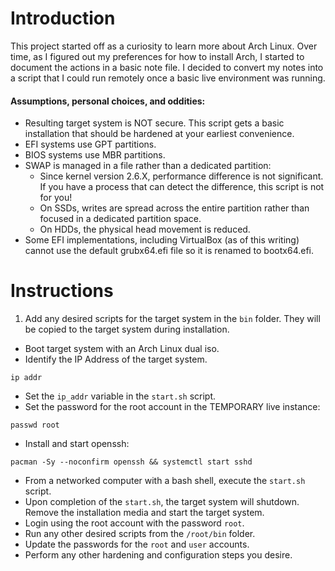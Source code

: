 # Introduction
This project started off as a curiosity to learn more about Arch Linux. Over
time, as I figured out my preferences for how to install Arch, I started to
document the actions in a basic note file. I decided to convert my notes into a
script that I could run remotely once a basic live environment was running.

#### Assumptions, personal choices, and oddities:
 - Resulting target system is NOT secure. This script gets a basic installation
   that should be hardened at your earliest convenience.
 - EFI systems use GPT partitions.
 - BIOS systems use MBR partitions.
 - SWAP is managed in a file rather than a dedicated partition:
   - Since kernel version 2.6.X, performance difference is not significant.
     If you have a process that can detect the difference, this script
     is not for you!
   - On SSDs, writes are spread across the entire partition rather than focused in
     a dedicated partition space.
   - On HDDs, the physical head movement is reduced.
 - Some EFI implementations, including VirtualBox (as of this writing) cannot
   use the default grubx64.efi file so it is renamed to bootx64.efi.


# Instructions
1. Add any desired scripts for the target system in the `bin` folder. They will be copied to the target system during installation.
- Boot target system with an Arch Linux dual iso.
- Identify the IP Address of the target system.
```shell
ip addr
```
- Set the `ip_addr` variable in the `start.sh` script.
- Set the password for the root account in the TEMPORARY live instance:
```shell
passwd root
```
- Install and start openssh:
```shell
pacman -Sy --noconfirm openssh && systemctl start sshd
```
- From a networked computer with a bash shell, execute the `start.sh` script.
- Upon completion of the `start.sh`, the target system will shutdown. Remove the
  installation media and start the target system.
- Login using the root account with the password `root`.
- Run any other desired scripts from the `/root/bin` folder.
- Update the passwords for the `root` and `user` accounts.
- Perform any other hardening and configuration steps you desire.
